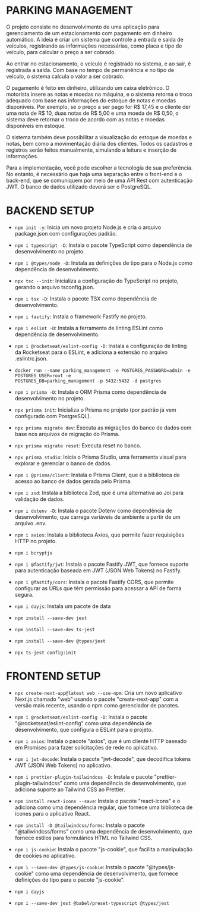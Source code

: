 # PARKING MANAGEMENT

O projeto consiste no desenvolvimento de uma aplicação para gerenciamento de um estacionamento com pagamento em dinheiro automático. A ideia é criar um sistema que controle a entrada e saída de veículos, registrando as informações necessárias, como placa e tipo de veículo, para calcular o preço a ser cobrado.

Ao entrar no estacionamento, o veículo é registrado no sistema, e ao sair, é registrada a saída. Com base no tempo de permanência e no tipo de veículo, o sistema calcula o valor a ser cobrado.

O pagamento é feito em dinheiro, utilizando um caixa eletrônico. O motorista insere as notas e moedas na máquina, e o sistema retorna o troco adequado com base nas informações do estoque de notas e moedas disponíveis. Por exemplo, se o preço a ser pago for R$ 17,45 e o cliente der uma nota de R$ 10, duas notas de R$ 5,00 e uma moeda de R$ 0,50, o sistema deve retornar o troco de acordo com as notas e moedas disponíveis em estoque.

O sistema também deve possibilitar a visualização do estoque de moedas e notas, bem como a movimentação diária dos clientes. Todos os cadastros e registros serão feitos manualmente, simulando a leitura e inserção de informações.

Para a implementação, você pode escolher a tecnologia de sua preferência. No entanto, é necessário que haja uma separação entre o front-end e o back-end, que se comuniquem por meio de uma API Rest com autenticação JWT. O banco de dados utilizado deverá ser o PostgreSQL.

# BACKEND SETUP

-   `npm init -y`: Inicia um novo projeto Node.js e cria o arquivo package.json com configurações padrão.

-   `npm i typescript -D`: Instala o pacote TypeScript como dependência de desenvolvimento no projeto.
-   `npm i @types/node -D`: Instala as definições de tipo para o Node.js como dependência de desenvolvimento.
-   `npx tsc --init`: Inicializa a configuração do TypeScript no projeto, gerando o arquivo tsconfig.json.
-   `npm i tsx -D`: Instala o pacote TSX como dependência de desenvolvimento.

-   `npm i fastify`: Instala o framework Fastify no projeto.

-   `npm i eslint -D`: Instala a ferramenta de linting ESLint como dependência de desenvolvimento.
-   `npm i @rocketseat/eslint-config -D`: Instala a configuração de linting da Rocketseat para o ESLint, e adiciona a extensão no arquivo .eslintrc.json.

-   `docker run --name parking_management -e POSTGRES_PASSWORD=admin -e POSTGRES_USER=root -e                 POSTGRES_DB=parking_management -p 5432:5432 -d postgres`

-   `npm i prisma -D`: Instala o ORM Prisma como dependência de desenvolvimento no projeto.
-   `npx prisma init`: Inicializa o Prisma no projeto (por padrão já vem configurado com PostgreSQL).
-   `npx prisma migrate dev`: Executa as migrações do banco de dados com base nos arquivos de migração do Prisma.
-   `npx prisma migrate reset`: Executa reset no banco.
-   `npx prisma studio`: Inicia o Prisma Studio, uma ferramenta visual para explorar e gerenciar o banco de dados.
-   `npm i @prisma/client`: Instala o Prisma Client, que é a biblioteca de acesso ao banco de dados gerada pelo Prisma.

-   `npm i zod`: Instala a biblioteca Zod, que é uma alternativa ao Joi para validação de dados.

-   `npm i dotenv -D`: Instala o pacote Dotenv como dependência de desenvolvimento, que carrega variáveis de ambiente a partir de um arquivo .env.

-   `npm i axios`: Instala a biblioteca Axios, que permite fazer requisições HTTP no projeto.

-   `npm i bcryptjs`

-   `npm i @fastify/jwt`: Instala o pacote Fastify JWT, que fornece suporte para autenticação baseada em JWT (JSON Web Tokens) no Fastify.

-   `npm i @fastify/cors`: Instala o pacote Fastify CORS, que permite configurar as URLs que têm permissão para acessar a API de forma segura.
-   `npm i dayjs`: Instala um pacote de data

-   `npm install --save-dev jest`
-   `npm install --save-dev ts-jest`
-   `npm install --save-dev @types/jest` 
-   `npx ts-jest config:init`

# FRONTEND SETUP

-   `npx create-next-app@latest web --use-npm`: Cria um novo aplicativo Next.js chamado "web" usando o pacote "create-next-app" com a versão mais recente, usando o npm como gerenciador de pacotes.
    
-   `npm i @rocketseat/eslint-config -D`: Instala o pacote "@rocketseat/eslint-config" como uma dependência de desenvolvimento, que configura o ESLint para o projeto.
    
-   `npm i axios`: Instala o pacote "axios", que é um cliente HTTP baseado em Promises para fazer solicitações de rede no aplicativo.
    
-   `npm i jwt-decode`: Instala o pacote "jwt-decode", que decodifica tokens JWT (JSON Web Tokens) no aplicativo.
    
-   `npm i prettier-plugin-tailwindcss -D`: Instala o pacote "prettier-plugin-tailwindcss" como uma dependência de desenvolvimento, que adiciona suporte ao Tailwind CSS ao Prettier.
-   `npm install react-icons --save`: Instala o pacote "react-icons" e o adiciona como uma dependência regular, que fornece uma biblioteca de ícones para o aplicativo React.
-   `npm install -D @tailwindcss/forms`: Instala o pacote "@tailwindcss/forms" como uma dependência de desenvolvimento, que fornece estilos para formulários HTML no Tailwind CSS.
    
-   `npm i js-cookie`: Instala o pacote "js-cookie", que facilita a manipulação de cookies no aplicativo.
-   `npm i --save-dev @types/js-cookie`: Instala o pacote "@types/js-cookie" como uma dependência de desenvolvimento, que fornece definições de tipo para o pacote "js-cookie".

-   `npm i dayjs`

-   `npm i --save-dev jest @babel/preset-typescript @types/jest`
